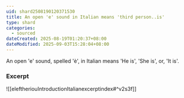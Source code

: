 ```yaml
---
uid: shard2508190120371530
title: An open 'e' sound in Italian means 'third person..is'
type: shard
categories:
  - sourced
dateCreated: 2025-08-19T01:20:37+08:00
dateModified: 2025-09-03T15:28:04+08:00
---
```

An open 'e' sound, spelled 'è', in Italian means 'He is', 'She is', or, 'It is'.

### Excerpt
![[eleftheriouIntroductionItalianexcerptindex#^v2s3f]]
